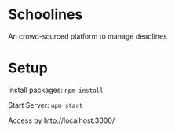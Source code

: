 # Schoolines
An crowd-sourced platform to manage deadlines

# Setup

Install packages: `npm install`

Start Server: `npm start`

Access by http://localhost:3000/
